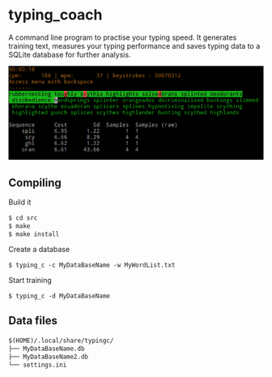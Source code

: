 # typing_coach
A command line program to practise your typing speed. It generates training text, measures your typing performance and saves typing data to a SQLite database for further analysis.  

![Screenshot](screenshot.png)

## Compiling
Build it
```
$ cd src
$ make
$ make install
```
Create a database
```
$ typing_c -c MyDataBaseName -w MyWordList.txt
```
Start training
```
$ typing_c -d MyDataBaseName
```

## Data files
```
$(HOME)/.local/share/typingc/
├── MyDataBaseName.db
├── MyDataBaseName2.db
└── settings.ini
```


